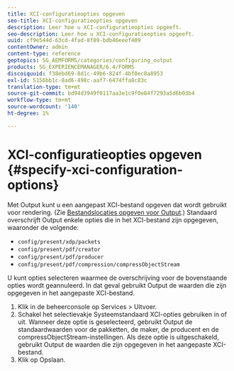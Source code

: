 ```yaml
---
title: XCI-configuratieopties opgeven
seo-title: XCI-configuratieopties opgeven
description: Leer hoe u XCI-configuratieopties opgeeft.
seo-description: Leer hoe u XCI-configuratieopties opgeeft.
uuid: cf9e544d-63cd-4fad-8f89-bdb46eeef409
contentOwner: admin
content-type: reference
geptopics: SG_AEMFORMS/categories/configuring_output
products: SG_EXPERIENCEMANAGER/6.4/FORMS
discoiquuid: f38ebd69-8d1c-49b6-824f-4bf0ec8a8953
exl-id: 5156bb1c-8ad6-498c-aaf7-6474ffa8c83c
translation-type: tm+mt
source-git-commit: bd94d3949f0117aa3e1c9f0e84f7293a5d6b03b4
workflow-type: tm+mt
source-wordcount: '140'
ht-degree: 1%

---
```


# XCI-configuratieopties opgeven {#specify-xci-configuration-options}

Met Output kunt u een aangepast XCI-bestand opgeven dat wordt gebruikt voor rendering. (Zie [Bestandslocaties opgeven voor Output](/help/forms/using/admin-help/specify-file-locations-output.md#specify-file-locations-for-output).) Standaard overschrijft Output enkele opties die in het XCI-bestand zijn opgegeven, waaronder de volgende:

* `config/present/xdp/packets`
* `config/present/pdf/creator`
* `config/present/pdf/producer`
* `config/present/pdf/compression/compressObjectStream`

U kunt opties selecteren waarmee de overschrijving voor de bovenstaande opties wordt geannuleerd. In dat geval gebruikt Output de waarden die zijn opgegeven in het aangepaste XCI-bestand.

1. Klik in de beheerconsole op Services > Uitvoer.
1. Schakel het selectievakje Systeemstandaard XCI-opties gebruiken in of uit. Wanneer deze optie is geselecteerd, gebruikt Output de standaardwaarden voor de pakketten, de maker, de producent en de compressObjectStream-instellingen. Als deze optie is uitgeschakeld, gebruikt Output de waarden die zijn opgegeven in het aangepaste XCI-bestand.
1. Klik op Opslaan.
